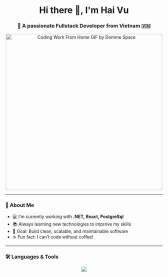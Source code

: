 <h1 align="center">Hi there 👋, I'm Hai Vu</h1>
<h3 align="center">🚀 A passionate Fullstack Developer from Vietnam 🇻🇳</h3>
<p align="center">
  <img src="https://github.com/user-attachments/assets/27a6bfce-089b-41be-9193-69b9b9e9bbff" 
       alt="Coding Work From Home GIF by Domme Space" width="500" />
</p>

---

### 🌟 About Me
- 💻 I’m currently working with **.NET, React, PostgreSql**
- 📚 Always learning new technologies to improve my skills
- 🎯 Goal: Build clean, scalable, and maintainable software
- ☕ Fun fact: I can’t code without coffee!

---

### 🛠️ Languages & Tools
<p align="center">
  <img src="https://skillicons.dev/icons?i=cs,dotnet,react,postgresql,docker" />
</p>
